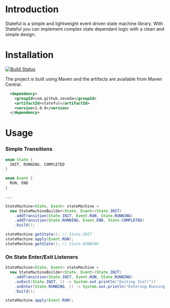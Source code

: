 # Introduction

Stateful is a simple and lightweight event driven state machine library. With 
Stateful you can implement complex state dependant logic with a clean and simple design. 

# Installation

[![Build Status](https://travis-ci.org/zevada/Stateful.svg?branch=master)](https://travis-ci.org/zevada/Stateful)

The project is built using Maven and the artifacts are available from Maven Central.

```xml
  <dependency>
    <groupId>com.github.zevada</groupId>
    <artifactId>stateful</artifactId>
    <version>1.0.0</version>
  </dependency>
```

# Usage

### Simple Transitions

```java
enum State {
  INIT, RUNNING, COMPLETED
}

enum Event {
  RUN, END
}

...

StateMachine<State, Event> stateMachine =
  new StateMachineBuilder<State, Event>(State.INIT)
    .addTransition(State.INIT, Event.RUN, State.RUNNING)
    .addTransition(State.RUNNING, Event.END, State.COMPLETED)
    .build();

stateMachine.getState(); // State.INIT
stateMachine.apply(Event.RUN);
stateMachine.getState(); // State.RUNNING
```

### On State Enter/Exit Listeners

```java
StateMachine<State, Event> stateMachine =
  new StateMachineBuilder<State, Event>(State.INIT)
    .addTransition(State.INIT, Event.RUN, State.RUNNING)
    .onExit(State.INIT, () -> System.out.println("Exiting Init!"))
    .onEnter(State.RUNNING, () -> System.out.println("Entering Running!"))
    .build();

stateMachine.apply(Event.RUN);
```
